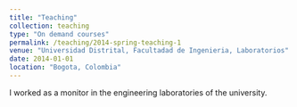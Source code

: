 ```yaml
---
title: "Teaching"
collection: teaching
type: "On demand courses"
permalink: /teaching/2014-spring-teaching-1
venue: "Universidad Distrital, Facultadad de Ingenieria, Laboratorios"
date: 2014-01-01
location: "Bogota, Colombia"
---
```



I worked as a monitor in the engineering laboratories of the university.
